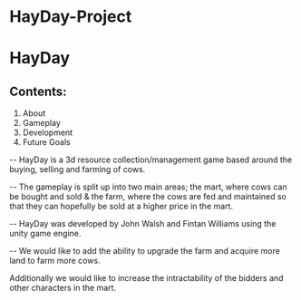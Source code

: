 # HayDay-Project
# HayDay

Contents:
---------
1. About
2. Gameplay
3. Development
4. Future Goals 
  

--
HayDay is a 3d resource collection/management game based around the buying, selling  and farming of cows.

--
The gameplay is split up into two main areas; the mart, where cows can be bought and sold & the farm, where the cows are fed and maintained so that they can hopefully be sold at a higher price in the mart.

--
HayDay was developed by John Walsh and Fintan Williams using the unity game engine.

--
We would like to add the ability to upgrade the farm and acquire more land to farm more cows.

Additionally we would like to increase the intractability of the bidders and other characters in the mart.
